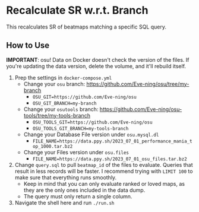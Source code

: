 # Recalculate SR w.r.t. Branch

This recalculates SR of beatmaps matching a specific SQL query.

## How to Use

**IMPORTANT**: osu! Data on Docker doesn't check the version of the files. If you're updating the data version, delete
the volume, and it'll rebuild itself.

1) Prep the settings in `docker-compose.yml`
    - Change your `osu` branch: https://github.com/Eve-ning/osu/tree/my-branch
        - `OSU_GIT=https://github.com/Eve-ning/osu`
        - `OSU_GIT_BRANCH=my-branch`
    - Change your `osutools` branch: https://github.com/Eve-ning/osu-tools/tree/my-tools-branch
        - `OSU_TOOLS_GIT=https://github.com/Eve-ning/osu`
        - `OSU_TOOLS_GIT_BRANCH=my-tools-branch`
    - Change your Database File version under `osu.mysql.dl`
        - `FILE_NAME=https://data.ppy.sh/2023_07_01_performance_mania_top_1000.tar.bz2`
    - Change your Files version under `osu.files`
        - `FILE_NAME=https://data.ppy.sh/2023_07_01_osu_files.tar.bz2`
2) Change `query.sql` to pull `beatmap_id` of the files to evaluate.
   Queries that result in less records will be faster.
   I recommend trying with `LIMIT 100` to make sure that everything runs smoothly.
    - Keep in mind that you can only evaluate ranked or loved maps, 
      as they are the only ones included in the data dump.
    - The query must only return a single column.
3) Navigate the shell here and run `./run.sh`
